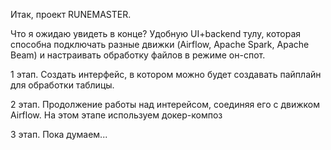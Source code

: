 Итак, проект RUNEMASTER.

Что я ожидаю увидеть в конце?
Удобную UI+backend тулу, которая способна подключать разные движки (Airflow, Apache Spark, Apache Beam) и настраивать обработку файлов в режиме он-спот.

1 этап.
    Создать интерфейс, в котором можно будет создавать пайплайн для обработки таблицы.

2 этап.
    Продолжение работы над интерейсом, соединяя его с движком Airflow.
    На этом этапе используем докер-композ

3 этап.
    Пока думаем...